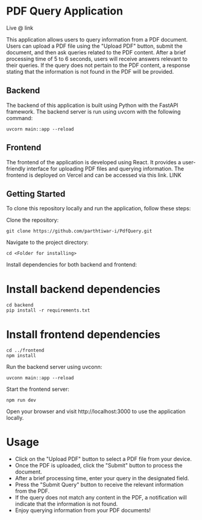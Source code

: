 # PDF Query Application

Live @ link

This application allows users to query information from a PDF document. Users can upload a PDF file using the "Upload PDF" button, submit the document, and then ask queries related to the PDF content. After a brief processing time of 5 to 6 seconds, users will receive answers relevant to their queries. If the query does not pertain to the PDF content, a response stating that the information is not found in the PDF will be provided.

## Backend

The backend of this application is built using Python with the FastAPI framework. The backend server is run using uvcorn with the following command:


    uvcorn main::app --reload 

## Frontend 
The frontend of the application is developed using React. It provides a user-friendly interface for uploading PDF files and querying information. The frontend is deployed on Vercel and can be accessed via this link.
LINK

## Getting Started
To clone this repository locally and run the application, follow these steps:

Clone the repository:

    git clone https://github.com/parthtiwar-i/PdfQuery.git

Navigate to the project directory:

    cd <Folder for installing>
Install dependencies for both backend and frontend:


# Install backend dependencies

    cd backend
    pip install -r requirements.txt

# Install frontend dependencies
    cd ../frontend
    npm install

Run the backend server using uvconn:

    uvconn main::app --reload

Start the frontend server:

    npm run dev

Open your browser and visit http://localhost:3000 to use the application locally.

# Usage
- Click on the "Upload PDF" button to select a PDF file from your device.
- Once the PDF is uploaded, click the "Submit" button to process the document.
- After a brief processing time, enter your query in the designated field.
- Press the "Submit Query" button to receive the relevant information from the PDF.
- If the query does not match any content in the PDF, a notification will indicate that the information is not found.
- Enjoy querying information from your PDF documents!